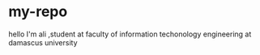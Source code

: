 # my-repo
hello
I'm ali ,student at faculty of information techonology engineering  at damascus university
